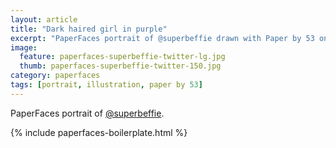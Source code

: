 ```yaml
---
layout: article
title: "Dark haired girl in purple"
excerpt: "PaperFaces portrait of @superbeffie drawn with Paper by 53 on an iPad."
image: 
  feature: paperfaces-superbeffie-twitter-lg.jpg
  thumb: paperfaces-superbeffie-twitter-150.jpg
category: paperfaces
tags: [portrait, illustration, paper by 53]
---
```


PaperFaces portrait of [@superbeffie](http://twitter.com/superbeffie).

{% include paperfaces-boilerplate.html %}